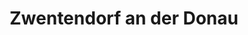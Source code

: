 ---
title: Zwentendorf an der Donau
url: /zwentendorf-an-der-donau/
latitude: 48.355
longitude: 15.816
---